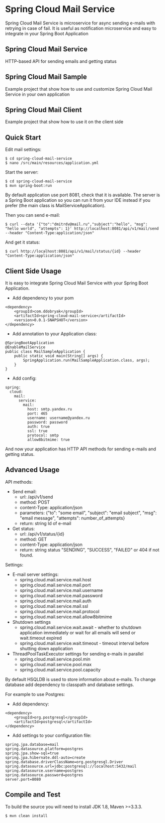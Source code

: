# Spring Cloud Mail Service #
Spring Cloud Mail Service is microservice for async sending e-mails with retrying in case of fail. It is useful as notification microservice and easy to integrate in your Spring Boot Application

## Spring Cloud Mail Service ##
HTTP-based API for sending emails and getting status

## Spring Cloud Mail Sample ##
Example project that show how to use and customize Spring Cloud Mail Service in your own application

## Spring Cloud Mail Client ##
Example project that show how to use it on the client side

## Quick Start ##
Edit mail settings:
```
$ cd spring-cloud-mail-service
$ nano /src/main/resources/application.yml
```
Start the server:
```
$ cd spring-cloud-mail-service
$ mvn spring-boot:run
```
By default application use port 8081, check that it is available. The server is a Spring Boot application so you can run it from your IDE instead if you prefer (the main class is MailServiceApplication).

Then you can send e-mail:
```
$ curl --data '{"to":"dmitrdv@mail.ru","subject":"hello", "msg": "hello world", "attempts": 1}' http://localhost:8081/api/v1/mail/send --header "Content-Type:application/json"
```
And get it status:
```
$ curl http://localhost:8081/api/v1/mail/status/{id} --header "Content-Type:application/json"
```

## Client Side Usage ##
It is easy to integrate Spring Cloud Mail Service with your Spring Boot Application.

 - Add dependency to your pom
```
<dependency>
	<groupId>com.ddobryak</groupId>
	<artifactId>spring-cloud-mail-service</artifactId>
	<version>0.0.1-SNAPSHOT</version>
</dependency>
```
 - Add annotation to your Application class:
```
@SpringBootApplication
@EnableMailService
public class MailSampleApplication {
	public static void main(String[] args) {
		SpringApplication.run(MailSampleApplication.class, args);
	}
}
```
 - Add config:
```
spring:
  cloud:
    mail:
      service:
        mail:
          host: smtp.yandex.ru
          port: 465
          username: username@yandex.ru
          password: password
          auth: true
          ssl: true
          protocol: smtp
          allow8bitmime: true
```
And now your application has HTTP API methods for sending e-mails and getting status.

## Advanced Usage ##
API methods:

 - Send email:
    - url: /api/v1/send 
    - method: POST
    - content-Type: application/json
    - parameters: {"to": "some email",
   "subject": "email subject", "msg": "email message", "attempts":
   number_of_attempts} 
    - return: string Id of e-mail
 - Get status:
    - url: /api/v1/status/{id}
    - method: GET
    - content-Type: application/json
    - return: string status "SENDING", "SUCCESS", "FAILED" or 404 if not found.

Settings:

 - E-mail server settings:
    - spring.cloud.mail.service.mail.host 
    - spring.cloud.mail.service.mail.port 
    - spring.cloud.mail.service.mail.username 
    - spring.cloud.mail.service.mail.password 
    - spring.cloud.mail.service.mail.auth 
    - spring.cloud.mail.service.mail.ssl 
    - spring.cloud.mail.service.mail.protocol 
    - spring.cloud.mail.service.mail.allow8bitmime 
 - Shutdown settings
    - spring.cloud.mail.service.wait.await - whether to shutdown application immediately or wait for all emails will send or wait.timeout expired
    - spring.cloud.mail.service.wait.timeout - timeout interval before shutting down application 
 - ThreadPoolTaskExecutor settings for sending e-mails in parallel
    - spring.cloud.mail.service.pool.min
    - spring.cloud.mail.service.pool.max
    - spring.cloud.mail.service.pool.capacity

By default HSQLDB is used to store information about e-mails. To change database add dependency to classpath and database settings.

For example to use Postgres: 

 - Add dependency:
```
<dependency>
	<groupId>org.postgresql</groupId>
	<artifactId>postgresql</artifactId>
</dependency>
```
 - Add settings to your configuration file:
```
spring.jpa.database=mail
spring.datasource.platform=postgres
spring.jpa.show-sql=true
spring.jpa.hibernate.ddl-auto=create
spring.database.driverClassName=org.postgresql.Driver
spring.datasource.url=jdbc:postgresql://localhost:5432/mail
spring.datasource.username=postgres
spring.datasource.password=postgres
server.port=8080
```

## Compile and Test ##
To build the source you will need to install JDK 1.8, Maven >=3.3.3.
```
$ mvn clean install
```
